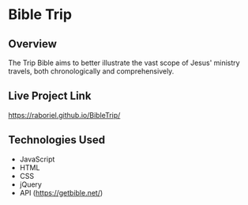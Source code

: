 # Bible Trip

## Overview
The Trip Bible aims to better illustrate the vast scope of Jesus' ministry travels, both chronologically and comprehensively.    

## Live Project Link
https://raboriel.github.io/BibleTrip/

## Technologies Used
- JavaScript
- HTML
- CSS
- jQuery
- API (https://getbible.net/)
